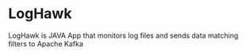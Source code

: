 # LogHawk
LogHawk is JAVA App that monitors log files and sends data matching filters to Apache Kafka
